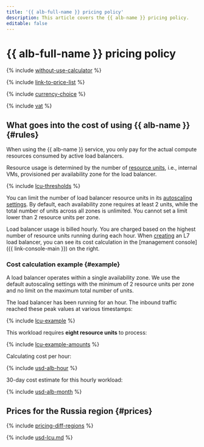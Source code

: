 ```yaml
---
title: '{{ alb-full-name }} pricing policy'
description: This article covers the {{ alb-name }} pricing policy.
editable: false
---
```


# {{ alb-full-name }} pricing policy

{% include [without-use-calculator](../_includes/pricing/without-use-calculator.md) %}

{% include [link-to-price-list](../_includes/pricing/link-to-price-list.md) %}

{% include [currency-choice](../_includes/pricing/currency-choice.md) %}

{% include [vat](../_includes/vat.md) %}

## What goes into the cost of using {{ alb-name }} {#rules}

When using the {{ alb-name }} service, you only pay for the actual compute resources consumed by active load balancers.

Resource usage is determined by the number of [resource units](concepts/application-load-balancer.md#lcu-scaling), i.e., internal VMs, provisioned per availability zone for the load balancer.

{% include [lcu-thresholds](../_includes/application-load-balancer/lcu-thresholds.md) %}

You can limit the number of load balancer resource units in its [autoscaling settings](concepts/application-load-balancer.md#lcu-scaling-settings). By default, each availability zone requires at least 2 units, while the total number of units across all zones is unlimited. You cannot set a limit lower than 2 resource units per zone.

Load balancer usage is billed hourly. You are charged based on the highest number of resource units running during each hour. When [creating](operations/application-load-balancer-create.md) an L7 load balancer, you can see its cost calculation in the [management console]({{ link-console-main }}) on the right.

### Cost calculation example {#example}

A load balancer operates within a single availability zone. We use the default autoscaling settings with the minimum of 2 resource units per zone and no limit on the maximum total number of units.

The load balancer has been running for an hour. The inbound traffic reached these peak values at various timestamps:

{% include [lcu-example](../_includes/application-load-balancer/lcu-example.md) %}

This workload requires **eight resource units** to process:

{% include [lcu-example-amounts](../_includes/application-load-balancer/lcu-example-amounts.md) %}

Calculating cost per hour:




{% include [usd-alb-hour](../_pricing_examples/application-load-balancer/usd-hour.md) %}


30-day cost estimate for this hourly workload:




{% include [usd-alb-month](../_pricing_examples/application-load-balancer/usd-month.md) %}



## Prices for the Russia region {#prices}

{% include [pricing-diff-regions](../_includes/pricing-diff-regions.md) %}



{% include [usd-lcu.md](../_pricing/application-load-balancer/usd-lcu.md) %}



